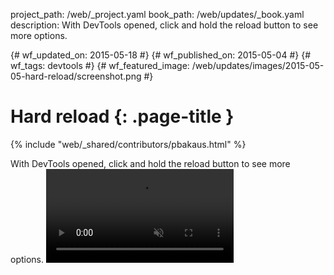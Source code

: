 project_path: /web/_project.yaml
book_path: /web/updates/_book.yaml
description: With DevTools opened, click and hold the reload button to see more options.

{# wf_updated_on: 2015-05-18 #}
{# wf_published_on: 2015-05-04 #}
{# wf_tags: devtools #}
{# wf_featured_image: /web/updates/images/2015-05-05-hard-reload/screenshot.png #}

# Hard reload {: .page-title }

{% include "web/_shared/contributors/pbakaus.html" %}


With DevTools opened, click and hold the reload button to see more options.
<video src="/web/updates/videos/hold_refresh.mp4" autoplay loop muted></video>


